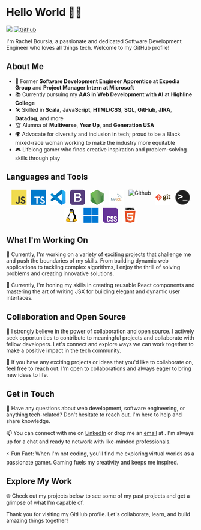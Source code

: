 # Hello World 👋🏾
![](https://visitor-badge.laobi.icu/badge?page_id=rachelboursia.rachelboursia) [![Github](https://img.shields.io/github/followers/rachelboursia?label=Followers&logo=Github)](https://github.com/rachelboursia)


I'm Rachel Boursia, a passionate and dedicated Software Development Engineer who loves all things tech. Welcome to my GitHub profile!

## About Me

- 🧠 Former **Software Development Engineer Apprentice at Expedia Group** and **Project Manager Intern at Microsoft**
- 📚 Currently pursuing my **AAS in Web Development with AI** at **Highline College**
- 🛠️ Skilled in **Scala**, **JavaScript**, **HTML/CSS**, **SQL**, **GitHub**, **JIRA**, **Datadog**, and more
- 🏆 Alumna of **Multiverse**, **Year Up**, and **Generation USA**
- 🌍 Advocate for diversity and inclusion in tech; proud to be a Black mixed-race woman working to make the industry more equitable
- 🎮 Lifelong gamer who finds creative inspiration and problem-solving skills through play

## Languages and Tools
<p align="center">
<!-- <img src="https://raw.githubusercontent.com/github/explore/80688e429a7d4ef2fca1e82350fe8e3517d3494d/topics/python/python.png" alt="Python" height="40" style="vertical-align:top; margin:4px"> -->
<img src="https://raw.githubusercontent.com/github/explore/80688e429a7d4ef2fca1e82350fe8e3517d3494d/topics/javascript/javascript.png" alt="Javascript" height="40" style="vertical-align:top; margin:4px">
<img src="https://raw.githubusercontent.com/github/explore/80688e429a7d4ef2fca1e82350fe8e3517d3494d/topics/typescript/typescript.png" alt="typescript" height="40" style="vertical-align:top; margin:4px">
<img src="https://raw.githubusercontent.com/github/explore/80688e429a7d4ef2fca1e82350fe8e3517d3494d/topics/visual-studio-code/visual-studio-code.png" alt="VS Code" height="40" style="vertical-align:top; margin:4px">
<img src="https://raw.githubusercontent.com/github/explore/80688e429a7d4ef2fca1e82350fe8e3517d3494d/topics/bootstrap/bootstrap.png" alt="Bootstrap" height="40" style="vertical-align:top; margin:4px">
<img src="https://raw.githubusercontent.com/github/explore/80688e429a7d4ef2fca1e82350fe8e3517d3494d/topics/nodejs/nodejs.png" alt="NodeJS" height="40" style="vertical-align:top; margin:4px">
<img src="https://raw.githubusercontent.com/github/explore/80688e429a7d4ef2fca1e82350fe8e3517d3494d/topics/mysql/mysql.png" alt="MySQL" height="40" style="vertical-align:top; margin:4px">
<!-- <img src="https://cdn-icons-png.flaticon.com/512/5969/5969346.png" alt="Unity" height="40" style="vertical-align:top; margin:4px"> -->
<img src="https://cdn-icons-png.flaticon.com/512/5968/5968866.png" alt="Github" height="40" style="vertical-align:top; margin:4px">
<img src="https://raw.githubusercontent.com/github/explore/80688e429a7d4ef2fca1e82350fe8e3517d3494d/topics/git/git.png" alt="Git" height="40" style="vertical-align:top; margin:4px">
<img src="https://raw.githubusercontent.com/github/explore/80688e429a7d4ef2fca1e82350fe8e3517d3494d/topics/terminal/terminal.png" alt="Terminal" height="40" style="vertical-align:top; margin:4px">
<img src="https://raw.githubusercontent.com/github/explore/80688e429a7d4ef2fca1e82350fe8e3517d3494d/topics/linux/linux.png" alt="Linux" height="40" style="vertical-align:top; margin:4px" alt="Windows" height="40" style="vertical-align:top; margin:4px">
<img src="https://raw.githubusercontent.com/github/explore/80688e429a7d4ef2fca1e82350fe8e3517d3494d/topics/windows/windows.png" alt="Windows" height="40" style="vertical-align:top; margin:4px">
<img src="https://raw.githubusercontent.com/github/explore/80688e429a7d4ef2fca1e82350fe8e3517d3494d/topics/css/css.png" alt="css" height="40" style="vertical-align:top; margin:4px">
<img src="https://raw.githubusercontent.com/github/explore/80688e429a7d4ef2fca1e82350fe8e3517d3494d/topics/html/html.png" alt="html" height="40" style="vertical-align:top; margin:4px">
</p>

## What I'm Working On

🔭 Currently, I'm working on a variety of exciting projects that challenge me and push the boundaries of my skills. From building dynamic web applications to tackling complex algorithms, I enjoy the thrill of solving problems and creating innovative solutions.

🌱 Currently, I'm honing my skills in creating reusable React components and mastering the art of writing JSX for building elegant and dynamic user interfaces.

## Collaboration and Open Source

👯 I strongly believe in the power of collaboration and open source. I actively seek opportunities to contribute to meaningful projects and collaborate with fellow developers. Let's connect and explore ways we can work together to make a positive impact in the tech community.

🤔 If you have any exciting projects or ideas that you'd like to collaborate on, feel free to reach out. I'm open to collaborations and always eager to bring new ideas to life.

## Get in Touch

💬 Have any questions about web development, software engineering, or anything tech-related? Don't hesitate to reach out. I'm here to help and share knowledge.

📫 You can connect with me on [LinkedIn](https://www.linkedin.com/in/rachelboursia/) or drop me an [email](rachel.l.boursia@gmail.com) at . I'm always up for a chat and ready to network with like-minded professionals.

⚡ Fun Fact: When I'm not coding, you'll find me exploring virtual worlds as a passionate gamer. Gaming fuels my creativity and keeps me inspired.

## Explore My Work

🌐 Check out my projects below to see some of my past projects and get a glimpse of what I'm capable of.

Thank you for visiting my GitHub profile. Let's collaborate, learn, and build amazing things together!
